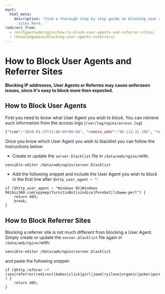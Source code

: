 ```yaml
---
myst:
  html_meta:
    description: 'Find a thorough step by step guide on blocking user agents and referrer
      sites here. '
redirect_from:
  - /en/hypernode/nginx/how-to-block-user-agents-and-referrer-sites/
  - /knowledgebase/blocking-user-agents-referrers/
---
```


<!-- source: https://support.hypernode.com/en/hypernode/nginx/how-to-block-user-agents-and-referrer-sites/ -->

# How to Block User Agents and Referrer Sites

**Blocking IP addresses, User Agents or Referres may cause unforseen issues, since it's easy to block more then expected.**

## How to Block User Agents

First you need to know what User Agent you wish to block. You can retrieve such information from the access logs (`/var/log/nginx/access.log`)

```json
{"time":"2020-01-27T13:08:05+00:00", "remote_addr":"80.113.31.106", "remote_user":"", "host":"yourappname.hypernode.io", "request":"GET / HTTP/1.1", "status":"200", "body_bytes_sent":"87", "referer":"", "user_agent":"Mozilla/5.0 (Macintosh; Intel Mac OS X 10_15_2) AppleWebKit/537.36 (KHTML, like Gecko) Chrome/79.0.3945.130 Safari/537.36", "request_time":"0.000", "handler":"", "country":"NL", "port":"80", "ssl_cipher":"", "ssl_protocol":""}
```

Once you know which User Agent you wish to blacklist you can follow the instructions below:

- Create or update the `server.blacklist` file in `/data/web/nginx/`with:

```bash
sensible-editor /data/web/nginx/server.blacklist
```

- Add the following snippet and include the User Agent you wish to block in the first line after `$http_user_agent ~ "`:

```nginx
if ($http_user_agent ~ "Windows 95|Windows 98|biz360.com|xpymep|TurnitinBot|sindice|Purebot|libwww-perl") {
    return 403;
    break;
}
```

## How to Block Referrer Sites

Blocking a referrer site is not much different from blocking a User Agent. Simply create or update the `server.blacklist` file again in `/data/web/nginx/`with:

```bash
sensible-editor /data/web/nginx/server.blacklist
```

and paste the following snippet:

```nginx
if ($http_referer ~* (seo|referrer|redirect|babes|click|girl|jewelry|love|organic|poker|porn|sex|teen|video|webcam) ) {
    return 405;
}
```
